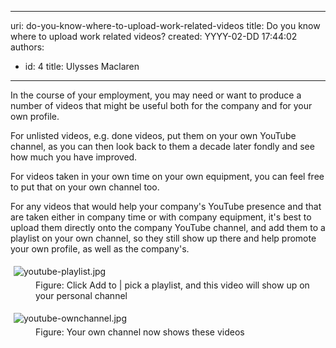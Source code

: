 

---
uri: do-you-know-where-to-upload-work-related-videos
title: Do you know where to upload work related videos?
created: YYYY-02-DD 17:44:02
authors:
  - id: 4
    title: Ulysses Maclaren
---




<span class='intro'> <p>In the course of your employment, you may need or want to produce a number of videos that might be useful both for the company and for your own profile.</p><p>For unlisted videos, e.g. done videos, put them on your own YouTube channel, as you can then look back to them a decade later fondly and see how much you have improved.​​<br></p> </span>

<p>​For videos taken in your own time on your own equipment, you can feel free to put that on your own channel too.<br></p><p>For any videos that would help your company's YouTube presence and that are taken either in company time or with company equipment, it's best to upload them directly onto the company YouTube channel, and add them to a playlist on your own channel, so they still show up there and help promote your own profile, as well as the company's.<br></p><dl class="image"><dt><img src="/PublishingImages/youtube-playlist.jpg" alt="youtube-playlist.jpg" style="margin&#58;5px;" /></dt><dd>Figure&#58; Click Add to | pick a playlist, and this video will show up on your personal channel</dd></dl><dl class="image"><dt><img src="/PublishingImages/youtube-ownchannel.jpg" alt="youtube-ownchannel.jpg" style="margin&#58;5px;" /></dt><dd>Figure&#58; Your own channel now shows these videos​​​<br><br></dd></dl>


